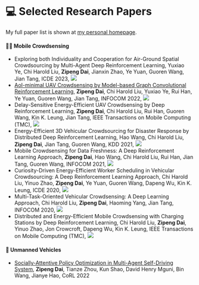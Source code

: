 
# 💻 Selected Research Papers

My full paper list is shown at [my personal homepage](http://zipengdai.com/).

####  🙋‍♂️ Mobile Crowdsensing
- Exploring both Individuality and Cooperation for Air-Ground Spatial Crowdsourcing by Multi-Agent Deep Reinforcement Learning, Yuxiao Ye, Chi Harold Liu, **Zipeng Dai**, Jianxin Zhao, Ye Yuan, Guoren Wang, Jian Tang, ICDE 2023, [![](https://img.shields.io/github/stars/BIT-MCS/hi-MADRL?style=social&label=Code+Stars)](https://github.com/BIT-MCS/hi-MADRL) 
- [AoI-minimal UAV Crowdsensing by Model-based Graph Convolutional Reinforcement Learning](https://ieeexplore.ieee.org/document/9796732/), **Zipeng Dai**, Chi Harold Liu, Yuxiao Ye, Rui Han, Ye Yuan, Guoren Wang, Jian Tang, INFOCOM 2022, [![](https://img.shields.io/github/stars/BIT-MCS/GCRL-min-AoI?style=social&label=Code+Stars)](https://github.com/BIT-MCS/GCRL-min-AoI) 
- Delay-Sensitive Energy-Efficient UAV Crowdsensing by Deep Reinforcement Learning, **Zipeng Dai**, Chi Harold Liu, Rui Han, Guoren Wang, Kin K. Leung, Jian Tang, IEEE Transactions on Mobile Computing (TMC), [![](https://img.shields.io/github/stars/BIT-MCS/DRL-eFresh?style=social&label=Code+Stars)](https://github.com/BIT-MCS/DRL-eFresh) 
- Energy-Efficient 3D Vehicular Crowdsourcing for Disaster Response by Distributed Deep Reinforcement Learning, Hao Wang, Chi Harold Liu, **Zipeng Dai**, Jian Tang, Guoren Wang, KDD 2021, [![](https://img.shields.io/github/stars/BIT-MCS/DRL-DisasterVC?style=social&label=Code+Stars)](https://github.com/BIT-MCS/DRL-DisasterVC) 
- Mobile Crowdsensing for Data Freshness: A Deep Reinforcement Learning Approach, **Zipeng Dai**, Hao Wang, Chi Harold Liu, Rui Han, Jian Tang, Guoren Wang, INFOCOM 2021, [![](https://img.shields.io/github/stars/BIT-MCS/DRL-freshMCS?style=social&label=Code+Stars)](https://github.com/BIT-MCS/DRL-freshMCS) 
- Curiosity-Driven Energy-Efficient Worker Scheduling in Vehicular Crowdsourcing: A Deep Reinforcement Learning Approach, Chi Harold Liu, Yinuo Zhao, **Zipeng Dai**, Ye Yuan, Guoren Wang, Dapeng Wu, Kin K. Leung, ICDE 2020, [![](https://img.shields.io/github/stars/BIT-MCS/DRL-CEWS?style=social&label=Code+Stars)](https://github.com/BIT-MCS/DRL-CEWS) 
- Multi-Task-Oriented Vehicular Crowdsensing: A Deep Learning Approach, Chi Harold Liu, **Zipeng Dai**, Haoming Yang, Jian Tang, INFOCOM 2020, [![](https://img.shields.io/github/stars/BIT-MCS/DRL-MTVCS?style=social&label=Code+Stars)](https://github.com/BIT-MCS/DRL-MTVCS) 
- Distributed and Energy-Efficient Mobile Crowdsensing with Charging Stations by Deep Reinforcement Learning, Chi Harold Liu, **Zipeng Dai**, Yinuo Zhao, Jon Crowcroft, Dapeng Wu, Kin K. Leung, IEEE Transactions on Mobile Computing (TMC), [![](https://img.shields.io/github/stars/BIT-MCS/e-Divert?style=social&label=Code+Stars)](https://github.com/BIT-MCS/e-Divert) 

#### 👄 Unmanned Vehicles
- [Socially-Attentive Policy Optimization in Multi-Agent Self-Driving System](https://openreview.net/pdf?id=KXkzplx6H2K), **Zipeng Dai**, Tianze Zhou, Kun Shao, David Henry Mguni, Bin Wang, Jianye Hao, CoRL 2022
